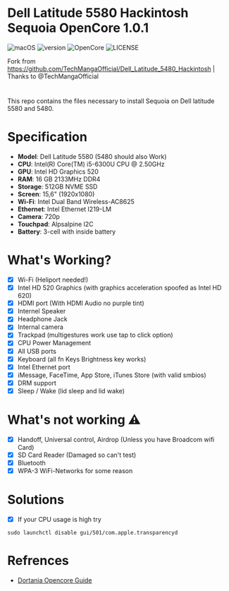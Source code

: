 # Dell Latitude 5580 Hackintosh Sequoia OpenCore 1.0.1
![macOS](https://img.shields.io/badge/macOS-Sequoia-green.svg)
![version](https://img.shields.io/badge/15.0-red)
![OpenCore](https://img.shields.io/badge/OpenCore-1.0.1-green)
![LICENSE](https://img.shields.io/badge/license-MIT-green.svg)

Fork from https://github.com/TechMangaOfficial/Dell_Latitude_5480_Hackintosh | Thanks to @TechMangaOfficial
#
This repo contains the files necessary to install Sequoia on Dell latitude 5580 and 5480. 

# Specification 
- <b>Model</b>: Dell Latitude 5580 (5480 should also Work) 
- <b>CPU</b>: Intel(R) Core(TM) i5-6300U CPU @ 2.50GHz
- <b>GPU</b>: Intel HD Graphics 520
- <b>RAM</b>: 16 GB 2133MHz DDR4
- <b>Storage</b>: 512GB NVME SSD
- <b>Screen</b>: 15,6" (1920x1080)
- <b>Wi-Fi</b>: Intel Dual Band Wireless-AC8625
- <b>Ethernet</b>: Intel Ethernet I219-LM
- <b>Camera</b>: 720p
- <b>Touchpad</b>: Alpsalpine I2C
- <b>Battery</b>: 3-cell with inside battery 

# What's Working?
- [x] Wi-Fi (Heliport needed!)
- [x] Intel HD 520 Graphics (with graphics acceleration spoofed as Intel HD 620)
- [x] HDMI port (With HDMI Audio no purple tint)
- [x] Internel Speaker
- [x] Headphone Jack
- [x] Internal camera 
- [x] Trackpad (multigestures work use tap to click option)
- [x] CPU Power Management 
- [x] All USB ports
- [x] Keyboard (all fn Keys Brightness key works)
- [x] Intel Ethernet port
- [x] iMessage, FaceTime, App Store, iTunes Store (with valid smbios)
- [x] DRM support 
- [x] Sleep / Wake (lid sleep and lid wake) 

# What's not working ⚠️
- [x] Handoff, Universal control, Airdrop (Unless you have Broadcom wifi Card)
- [x] SD Card Reader (Damaged so can't test)
- [x] Bluetooth
- [x] WPA-3 WiFi-Networks for some reason 

# Solutions 
- [x] If your CPU usage is high try
```
sudo launchctl disable gui/501/com.apple.transparencyd
```
# Refrences
- [Dortania Opencore Guide](https://dortania.github.io/OpenCore-Install-Guide/)


